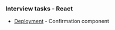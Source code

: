 ### Interview tasks - React

- [Deployment](nuoxoxo.github.io/interview_react_confirmation_component/) - Confirmation component
